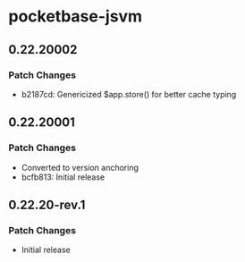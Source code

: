 # pocketbase-jsvm

## 0.22.20002

### Patch Changes

- b2187cd: Genericized $app.store<T>() for better cache typing

## 0.22.20001

### Patch Changes

- Converted to version anchoring
- bcfb813: Initial release

## 0.22.20-rev.1

### Patch Changes

- Initial release
